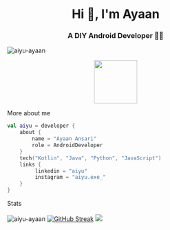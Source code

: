 <h1 align="center">Hi 👋, I'm Ayaan</h1>
<h3 align="center">A DIY Android Developer 👨‍💻</h3>


<p align="left"> <img src="https://komarev.com/ghpvc/?username=aiyu-ayaan&label=Profile%20views&color=0e75b6&style=flat" alt="aiyu-ayaan" /> </p>

<div id="header" align="center">
  <img src="https://media.giphy.com/media/M9gbBd9nbDrOTu1Mqx/giphy.gif" width="100"/>
</div>

More about me
```kotlin
val aiyu = developer {
    about {
        name = "Ayaan Ansari"
        role = AndroidDeveloper
    }
    tech("Kotlin", "Java", "Python", "JavaScript")
    links {
         linkedin = "aiyu"
         instagram = "aiyu.exe_"
    }
}
```

Stats
<br> <br>
<img src="https://github-readme-stats.vercel.app/api?username=aiyu-ayaan&show_icons=true&theme=codeSTACKr&rank_icon=percentile" alt="aiyu-ayaan" />
[![GitHub Streak](https://github-readme-streak-stats.herokuapp.com?user=aiyu-ayaan&theme=tokyonight&background=09131C&border=0C1A25&stroke=D9582B&fire=D9582B&ring=D9582B&currStreakNum=FFFFFF&sideNums=FFFFFF&sideLabels=D9582B&dates=F2DF2E&currStreakLabel=D9582B)](https://github.com/t8rin)
<img src="https://github-readme-stats.vercel.app/api/top-langs/?username=aiyu-ayaan&show_icons=true&layout=compact&hide=css&theme=codeSTACKr"/>
